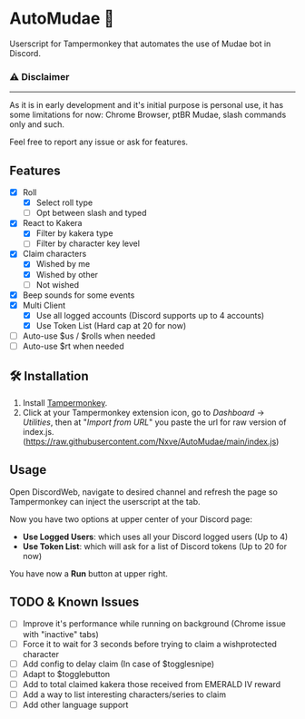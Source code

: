 # AutoMudae 👾
Userscript for Tampermonkey that automates the use of Mudae bot in Discord.

### ⚠ Disclaimer
---
As it is in early development and it's initial purpose is personal use, it has some limitations for now: Chrome Browser, ptBR Mudae, slash commands only and such.

Feel free to report any issue or ask for features.

## Features
- [x] Roll
    - [x] Select roll type
    - [ ] Opt between slash and typed
- [x] React to Kakera
    - [x] Filter by kakera type
    - [ ] Filter by character key level
- [x] Claim characters
    - [x] Wished by me
    - [x] Wished by other
    - [ ] Not wished
- [x] Beep sounds for some events
- [x] Multi Client
    - [x] Use all logged accounts (Discord supports up to 4 accounts)
    - [x] Use Token List (Hard cap at 20 for now)
- [ ] Auto-use $us / $rolls when needed
- [ ] Auto-use $rt when needed

## 🛠 Installation
1. Install [Tampermonkey](https://chrome.google.com/webstore/detail/tampermonkey/dhdgffkkebhmkfjojejmpbldmpobfkfo).
2. Click at your Tampermonkey extension icon, go to *Dashboard* -> *Utilities*, then at "_Import from URL_" you paste the url for raw version of index.js. (https://raw.githubusercontent.com/Nxve/AutoMudae/main/index.js)

## Usage
Open DiscordWeb, navigate to desired channel and refresh the page so Tampermonkey can inject the userscript at the tab.

Now you have two options at upper center of your Discord page:
- **Use Logged Users**: which uses all your Discord logged users (Up to 4)
- **Use Token List**: which will ask for a list of Discord tokens (Up to 20 for now)

You have now a **Run** button at upper right.

## TODO & Known Issues
- [ ] Improve it's performance while running on background (Chrome issue with "inactive" tabs)
- [ ] Force it to wait for 3 seconds before trying to claim a wishprotected character
- [ ] Add config to delay claim (In case of $togglesnipe)
- [ ] Adapt to $togglebutton
- [ ] Add to total claimed kakera those received from EMERALD IV reward
- [ ] Add a way to list interesting characters/series to claim
- [ ] Add other language support
